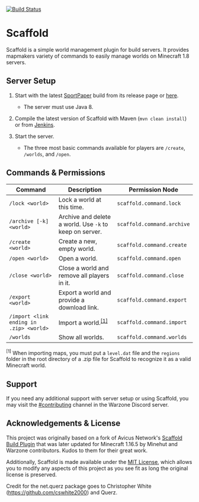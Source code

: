 [![Build Status](https://jenkins.bennydoesstuff.me/buildStatus/icon?job=Scaffold)](https://jenkins.bennydoesstuff.me/job/Scaffold)

# Scaffold
Scaffold is a simple world management plugin for build servers. It provides mapmakers variety of commands to easily manage worlds on Minecraft 1.8 servers.

## Server Setup

1. Start with the latest [SportPaper](https://github.com/Electroid/SportPaper) build from its release page or [here](https://pkg.ashcon.app/sportpaper).
   - The server must use Java 8.

2. Compile the latest version of Scaffold with Maven (`mvn clean install`) or from [Jenkins](https://jenkins.bennydoesstuff.me/job/Scaffold/).

3. Start the server.
   - The three most basic commands available for players are ``/create``, ``/worlds``, and ``/open``.

## Commands & Permissions
| Command       | Description   | Permission Node |
| ------------- | ------------- | ------------- |
| `/lock <world>`  | Lock a world at this time.  | `scaffold.command.lock`  |
| `/archive [-k] <world>`  | Archive and delete a world. Use `-k` to keep on server.  | `scaffold.command.archive`  |
| `/create <world>`  | Create a new, empty world.  | `scaffold.command.create`  |
| `/open <world>`  | Open a world.  | `scaffold.command.open`  |
| `/close <world>`  | Close a world and remove all players in it.  | `scaffold.command.close`  |
| `/export <world>`  | Export a world and provide a download link.  | `scaffold.command.export`  |
| `/import <link ending in .zip> <world>`  | Import a world.<sup href>[[1]](#footnote1)</sup>  | `scaffold.command.import`  |
| `/worlds`  | Show all worlds.  | `scaffold.command.worlds`  |

<sup name="footnote1">[1]</sup> When importing maps, you must put a `level.dat` file and the `regions` folder in the root directory of a .zip file for Scaffold to recognize it as a valid Minecraft world.

## Support
If you need any additional support with server setup or using Scaffold, you may visit the [#contributing](https://warz.one/discord) channel in the Warzone Discord server.

## Acknowledgements & License
This project was originally based on a fork of Avicus Network's [Scaffold Build Plugin](https://github.com/Avicus/Scaffold) that was later updated for Minecraft 1.16.5 by Minehut and Warzone contributors. Kudos to them for their great work. 

Additionally, Scaffold is made available under the [MIT License](https://github.com/Warzone/Scaffold/blob/master/LICENSE), which allows you to modify any aspects of this project as you see fit as long the original license is preserved.

Credit for the net.querz package goes to Christopher White (https://github.com/cswhite2000) and Querz.